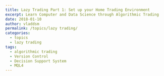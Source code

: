 ```yaml
---
title: Lazy Trading Part 1: Set up your Home Trading Environment
excerpt: Learn Computer and Data Science through Algorithmic Trading
date: 2018-01-10
author: vladdsm
permalink: /topics/lazy trading/
categories:
  - topics
  - lazy trading
tags:
  - algorithmic trading
  - Version Control
  - Decision Support System
  - MQL4
---
```


